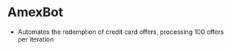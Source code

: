 # AmexBot
<ul>
	<li>Automates the redemption of credit card offers, processing 100 offers per iteration
</ul>
